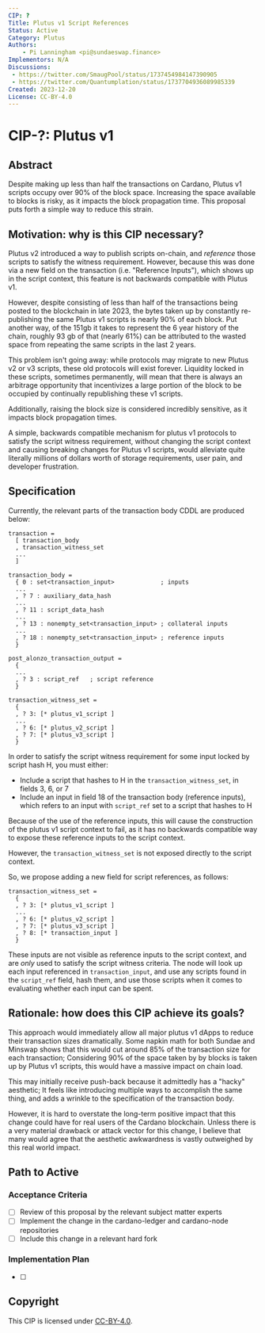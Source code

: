 ```yaml
---
CIP: ?
Title: Plutus v1 Script References
Status: Active
Category: Plutus
Authors:
    - Pi Lanningham <pi@sundaeswap.finance>
Implementors: N/A
Discussions:
 - https://twitter.com/SmaugPool/status/1737454984147390905
 - https://twitter.com/Quantumplation/status/1737704936089985339
Created: 2023-12-20
License: CC-BY-4.0
---
```


# CIP-?: Plutus v1

## Abstract

Despite making up less than half the transactions on Cardano, Plutus v1 scripts occupy over 90% of the block space. Increasing the space available to blocks is risky, as it impacts the block propagation time. This proposal puts forth a simple way to reduce this strain.

## Motivation: why is this CIP necessary?

Plutus v2 introduced a way to publish scripts on-chain, and *reference* those scripts to satisfy the witness requirement. However, because this was done via a new field on the transaction (i.e. "Reference Inputs"), which shows up in the script context, this feature is not backwards compatible with Plutus v1.

However, despite consisting of less than half of the transactions being posted to the blockchain in late 2023, the bytes taken up by constantly re-publishing the same Plutus v1 scripts is nearly 90% of each block. Put another way, of the 151gb it takes to represent the 6 year history of the chain, roughly 93 gb of that (nearly 61%) can be attributed to the wasted space from repeating the same scripts in the last 2 years.

This problem isn't going away: while protocols may migrate to new Plutus v2 or v3 scripts, these old protocols will exist forever. Liquidity locked in these scripts, sometimes permanently, will mean that there is always an arbitrage opportunity that incentivizes a large portion of the block to be occupied by continually republishing these v1 scripts.

Additionally, raising the block size is considered incredibly sensitive, as it impacts block propagation times.

A simple, backwards compatible mechanism for plutus v1 protocols to satisfy the script witness requirement, without changing the script context and causing breaking changes for Plutus v1 scripts, would alleviate quite literally millions of dollars worth of storage requirements, user pain, and developer frustration.

## Specification

Currently, the relevant parts of the transaction body CDDL are produced below:

```
transaction =
  [ transaction_body
  , transaction_witness_set
  ...
  ]

transaction_body =
  { 0 : set<transaction_input>             ; inputs
  ...
  , ? 7 : auxiliary_data_hash
  ...
  , ? 11 : script_data_hash
  ...
  , ? 13 : nonempty_set<transaction_input> ; collateral inputs
  ...
  , ? 18 : nonempty_set<transaction_input> ; reference inputs
  }

post_alonzo_transaction_output =
  {
  ...
  , ? 3 : script_ref   ; script reference
  }

transaction_witness_set =
  {
  , ? 3: [* plutus_v1_script ]
  ...
  , ? 6: [* plutus_v2_script ]
  , ? 7: [* plutus_v3_script ]
  }
```

In order to satisfy the script witness requirement for some input locked by script hash H, you must either:
 - Include a script that hashes to H in the `transaction_witness_set`, in fields 3, 6, or 7
 - Include an input in field 18 of the transaction body (reference inputs), which refers to an input with `script_ref` set to a script that hashes to H

Because of the use of the reference inputs, this will cause the construction of the plutus v1 script context to fail, as it has no backwards compatible way to expose these reference inputs to the script context.

However, the `transaction_witness_set` is not exposed directly to the script context.

So, we propose adding a new field for script references, as follows:

```
transaction_witness_set =
  {
  , ? 3: [* plutus_v1_script ]
  ...
  , ? 6: [* plutus_v2_script ]
  , ? 7: [* plutus_v3_script ]
  , ? 8: [* transaction_input ]
  }
```

These inputs are not visible as reference inputs to the script context, and are *only* used to satisfy the script witness criteria. The node will look up each input referenced in `transaction_input`, and use any scripts found in the `script_ref` field, hash them, and use those scripts when it comes to evaluating whether each input can be spent.

## Rationale: how does this CIP achieve its goals?

This approach would immediately allow all major plutus v1 dApps to reduce their transaction sizes dramatically. Some napkin math for both Sundae and Minswap shows that this would cut around 85% of the transaction size for each transaction; Considering 90% of the space taken by by blocks is taken up by Plutus v1 scripts, this would have a massive impact on chain load.

This may initially receive push-back because it admittedly has a "hacky" aesthetic; It feels like introducing multiple ways to accomplish the same thing, and adds a wrinkle to the specification of the transaction body.

However, it is hard to overstate the long-term positive impact that this change could have for real users of the Cardano blockchain. Unless there is a very material drawback or attack vector for this change, I believe that many would agree that the aesthetic awkwardness is vastly outweighed by this real world impact.

## Path to Active

### Acceptance Criteria

- [ ] Review of this proposal by the relevant subject matter experts
- [ ] Implement the change in the cardano-ledger and cardano-node repositories
- [ ] Include this change in a relevant hard fork

### Implementation Plan

- [ ] 

## Copyright

This CIP is licensed under [CC-BY-4.0](https://creativecommons.org/licenses/by/4.0/legalcode).
